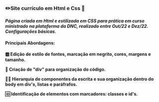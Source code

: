 ### ✏️Site currículo em Html e Css 📁
**_Página criada em Html e estilizada em CSS para prática em curso ministrado na plataforma da DNC, realizado entre Out/22 e Dez/22. Configurações básicas._**
#### Principais Abordagens:
**🆎 Edição de estilo de fontes, marcação em negrito, cores, margens e tamanho.** 
 
**📃 Criação de "div" para organização do código.** 
 
**👩‍⚖️ Hierarquia de componentes da escrita e sua organização dentro do body em div's, listas e paráfrafos.** 

**🆔 Identificação de elementos com marcadores: classes e id's.**

